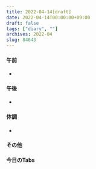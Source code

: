 ```yaml
---
title: 2022-04-14[draft]
date: 2022-04-14T00:00:00+09:00
draft: false
tags: ["diary", ""]
archives: 2022-04
slug: 84643
---
```

#### 午前
- 
#### 午後
- 
#### 体調
- 
#### その他
#### 今日のTabs